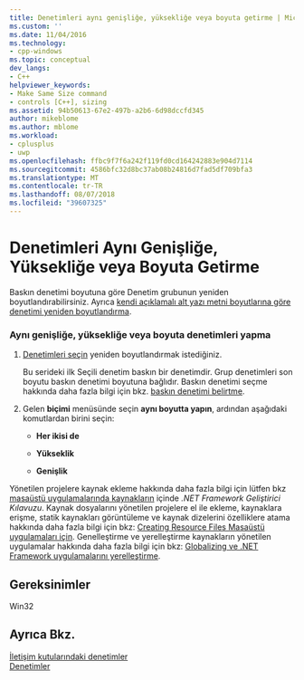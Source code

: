 ```yaml
---
title: Denetimleri aynı genişliğe, yüksekliğe veya boyuta getirme | Microsoft Docs
ms.custom: ''
ms.date: 11/04/2016
ms.technology:
- cpp-windows
ms.topic: conceptual
dev_langs:
- C++
helpviewer_keywords:
- Make Same Size command
- controls [C++], sizing
ms.assetid: 94b50613-67e2-497b-a2b6-6d98dccfd345
author: mikeblome
ms.author: mblome
ms.workload:
- cplusplus
- uwp
ms.openlocfilehash: ffbc9f7f6a242f119fd0cd164242883e904d7114
ms.sourcegitcommit: 4586bfc32d8bc37ab08b24816d7fad5df709bfa3
ms.translationtype: MT
ms.contentlocale: tr-TR
ms.lasthandoff: 08/07/2018
ms.locfileid: "39607325"
---
```

# <a name="making-controls-the-same-width-height-or-size"></a>Denetimleri Aynı Genişliğe, Yüksekliğe veya Boyuta Getirme
Baskın denetimi boyutuna göre Denetim grubunun yeniden boyutlandırabilirsiniz. Ayrıca [kendi açıklamalı alt yazı metni boyutlarına göre denetimi yeniden boyutlandırma](../windows/sizing-individual-controls.md).  
  
### <a name="to-make-controls-the-same-width-height-or-size"></a>Aynı genişliğe, yüksekliğe veya boyuta denetimleri yapma  
  
1.  [Denetimleri seçin](../windows/selecting-multiple-controls.md) yeniden boyutlandırmak istediğiniz.  
  
     Bu serideki ilk Seçili denetim baskın bir denetimdir. Grup denetimleri son boyutu baskın denetimi boyutuna bağlıdır. Baskın denetimi seçme hakkında daha fazla bilgi için bkz. [baskın denetimi belirtme](../windows/specifying-the-dominant-control.md).  
  
2.  Gelen **biçimi** menüsünde seçin **aynı boyutta yapın**, ardından aşağıdaki komutlardan birini seçin:  
  
    -   **Her ikisi de**  
  
    -   **Yükseklik**  
  
    -   **Genişlik**  
  
 Yönetilen projelere kaynak ekleme hakkında daha fazla bilgi için lütfen bkz [masaüstü uygulamalarında kaynakların](/dotnet/framework/resources/index) içinde *.NET Framework Geliştirici Kılavuzu*. Kaynak dosyalarını yönetilen projelere el ile ekleme, kaynaklara erişme, statik kaynakları görüntüleme ve kaynak dizelerini özelliklere atama hakkında daha fazla bilgi için bkz: [Creating Resource Files Masaüstü uygulamaları için](/dotnet/framework/resources/creating-resource-files-for-desktop-apps). Genelleştirme ve yerelleştirme kaynakların yönetilen uygulamalar hakkında daha fazla bilgi için bkz: [Globalizing ve .NET Framework uygulamalarını yerelleştirme](/dotnet/standard/globalization-localization/index).  
  
## <a name="requirements"></a>Gereksinimler  
  
 Win32  
  
## <a name="see-also"></a>Ayrıca Bkz.  
 [İletişim kutularındaki denetimler](../windows/controls-in-dialog-boxes.md)   
 [Denetimler](../mfc/controls-mfc.md)
